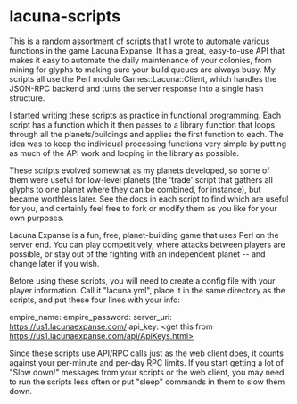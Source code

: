 lacuna-scripts
==============

This is a random assortment of scripts that I wrote to automate various
functions in the game Lacuna Expanse.  It has a great, easy-to-use API that
makes it easy to automate the daily maintenance of your colonies, from
mining for glyphs to making sure your build queues are always busy.  My
scripts all use the Perl module Games::Lacuna::Client, which handles the
JSON-RPC backend and turns the server response into a single hash structure.

I started writing these scripts as practice in functional programming.  Each
script has a function which it then passes to a library function that
loops through all the planets/buildings and applies the first function to
each.  The idea was to keep the individual processing functions very simple
by putting as much of the API work and looping in the library as possible.

These scripts evolved somewhat as my planets developed, so some of them were
useful for low-level planets (the 'trade' script that gathers all glyphs to
one planet where they can be combined, for instance), but became worthless
later.  See the docs in each script to find which are useful for you, and
certainly feel free to fork or modify them as you like for your own
purposes.

Lacuna Expanse is a fun, free, planet-building game that uses Perl on the
server end.  You can play competitively, where attacks between players are
possible, or stay out of the fighting with an independent planet -- and
change later if you wish.

Before using these scripts, you will need to create a config file with your
player information.  Call it "lacuna.yml", place it in the same directory as
the scripts, and put these four lines with your info:

empire_name: <your empire name>
empire_password: <your empire password>
server_uri: https://us1.lacunaexpanse.com/
api_key: <get this from https://us1.lacunaexpanse.com/api/ApiKeys.html>

Since these scripts use API/RPC calls just as the web client does, it counts
against your per-minute and per-day RPC limits.  If you start getting a lot of
"Slow down!" messages from your scripts or the web client, you may need to run
the scripts less often or put "sleep" commands in them to slow them down.


